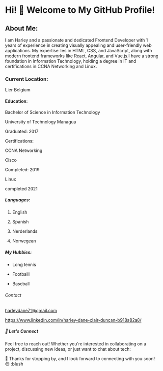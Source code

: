 # Hi! 👋 Welcome to My GitHub Profile!

## About Me:

I am Harley and a passionate and dedicated Frontend Developer with 1 years of
experience in creating visually appealing and user-friendly web applications. My
expertise lies in HTML, CSS, and JavaScript, along with modern frontend
frameworks like React, Angular, and Vue.js.I have a strong foundation in
Information Technology, holding a degree in IT and certifications in CCNA
Networking and Linux.

### Current Location:

Lier Belgium

#### Education:

Bachelor of Science in Information Technology

University of Technology Managua

Graduated: 2017

Certifications:

CCNA Networking

Cisco

Completed: 2019

Linux

completed 2021

##### Languages:

1. English

2. Spanish

3. Nerderlands

4. Norwegean

##### My Hubbies:

- Long tennis

- Footballl

- Baseball

###### Contact

 harleydane71@gmail.com 

 
 https://www.linkedin.com/in/harley-dane-clair-duncan-b918a82a8/


##### 🤝 Let's Connect

 
Feel free to reach out! Whether you're interested in collaborating on a project, discussing new ideas, or just want to chat about tech:

📧 
Thanks for stopping by, and I look forward to connecting with you soon!
😊 :blush
